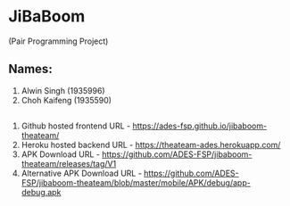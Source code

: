# JiBaBoom

(Pair Programming Project)

## Names:

1. Alwin Singh (1935996)
2. Choh Kaifeng (1935590)

##
1. Github hosted frontend URL - https://ades-fsp.github.io/jibaboom-theateam/
2. Heroku hosted backend URL - https://theateam-ades.herokuapp.com/
3. APK Download URL - https://github.com/ADES-FSP/jibaboom-theateam/releases/tag/V1
4. Alternative APK Download URL - https://github.com/ADES-FSP/jibaboom-theateam/blob/master/mobile/APK/debug/app-debug.apk
